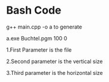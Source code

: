 # Bash Code
g++ main.cpp -o a to generate

a.exe Buchtel.pgm 100 0 

1.First Parameter is the file

2.Second parameter is the vertical size

3.Third parameter is the horizontal size
